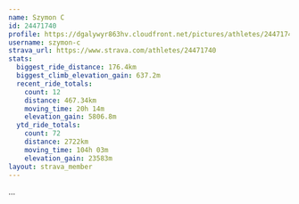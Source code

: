 ```yaml
---
name: Szymon C
id: 24471740
profile: https://dgalywyr863hv.cloudfront.net/pictures/athletes/24471740/7213253/2/large.jpg
username: szymon-c
strava_url: https://www.strava.com/athletes/24471740
stats:
  biggest_ride_distance: 176.4km
  biggest_climb_elevation_gain: 637.2m
  recent_ride_totals:
    count: 12
    distance: 467.34km
    moving_time: 20h 14m
    elevation_gain: 5806.8m
  ytd_ride_totals:
    count: 72
    distance: 2722km
    moving_time: 104h 03m
    elevation_gain: 23583m
layout: strava_member
--- 
```

...
